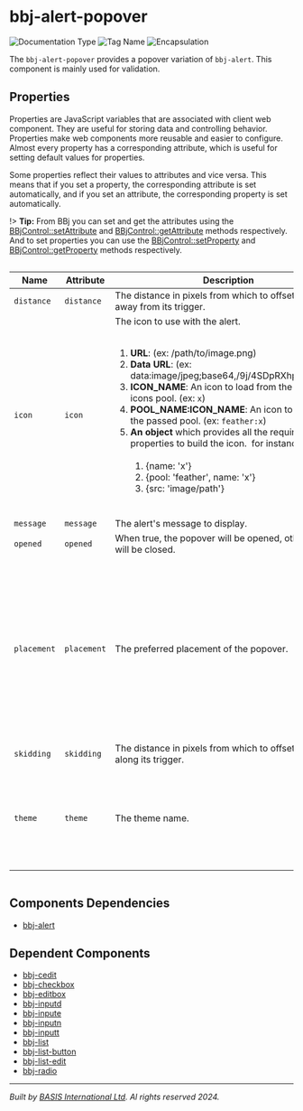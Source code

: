 # bbj-alert-popover
![Documentation Type](https://img.shields.io/badge/Documentation-dwc-%23006aff) ![Tag Name](https://img.shields.io/badge/Component-bbj--alert--popover-%23006aff)  ![Encapsulation](https://img.shields.io/badge/Encapsulation-shadow-%23006aff)

The `bbj-alert-popover` provides a popover variation of `bbj-alert`.
This component is mainly used for validation.


## Properties 


Properties are JavaScript variables that are associated with client web component.
They are useful for storing data and controlling behavior. Properties make web components more reusable and easier to configure.
Almost every property has a corresponding attribute, which is useful for setting default values for properties.

Some properties reflect their values to attributes and vice versa. This means that if you set a property, the corresponding attribute is set automatically, and if you set an attribute, the corresponding property is set automatically.

!> **Tip:** From BBj you can set and get the attributes using the [BBjControl::setAttribute](https://documentation.basis.cloud/BASISHelp/WebHelp/bbjobjects/SysGui/bbjcontrol/BBjControl_setAttribute.htm)
and [BBjControl::getAttribute](https://documentation.basis.cloud/BASISHelp/WebHelp/bbjobjects/SysGui/bbjcontrol/BBjControl_getAttribute.htm) methods respectively.
And to set properties you can use the [BBjControl::setProperty](https://documentation.basis.cloud/BASISHelp/WebHelp/bbjobjects/SysGui/bbjcontrol/BBjControl_setProperty.htm) and [BBjControl::getProperty](https://documentation.basis.cloud/BASISHelp/WebHelp/bbjobjects/SysGui/bbjcontrol/BBjControl_getProperty.htm) methods respectively.
<div style="overflow-x: auto;">

| Name          | Attribute     | Description                                                                                                                                                                                                                                                                                                                                                                                                                                                                                                                                                                                                                          | Reflects | Type                                                                                                                                                                   | Default        |
| ------------- | ------------- | ------------------------------------------------------------------------------------------------------------------------------------------------------------------------------------------------------------------------------------------------------------------------------------------------------------------------------------------------------------------------------------------------------------------------------------------------------------------------------------------------------------------------------------------------------------------------------------------------------------------------------------ | :------: | ---------------------------------------------------------------------------------------------------------------------------------------------------------------------- | -------------- |
| ``distance``  | ``distance``  | The distance in pixels from which to offset the alert away from its trigger.                                                                                                                                                                                                                                                                                                                                                                                                                                                                                                                                                         | &#x2718; | ``number``                                                                                                                                                             | ``2``          |
| ``icon``      | ``icon``      | The icon to use with the alert.&nbsp;&nbsp;<ol>&nbsp;<li> <b>URL</b>: (ex: /path/to/image.png)&nbsp;<li> <b>Data URL</b>: (ex: data:image/jpeg;base64,/9j/4SDpRXhpZgAAT....)&nbsp;<li> <b>ICON_NAME</b>: An icon to load from the default BBj icons pool. (ex: ``x``)&nbsp;<li> <b>POOL_NAME:ICON_NAME</b>: An icon to load from the passed pool. (ex: ``feather:x``)&nbsp;<li> <b>An object</b> which provides all the required properties to build the icon.&nbsp;   for instance:&nbsp;   <ol>&nbsp;     <li> {name: 'x'}&nbsp;     <li> {pool: 'feather', name: 'x'}&nbsp;     <li> {src: 'image/path'}&nbsp;   </ol>&nbsp;</ol> | &#x2718; | ``object \| string``                                                                                                                                                   | ``'bbj:info'`` |
| ``message``   | ``message``   | The alert's message to display.                                                                                                                                                                                                                                                                                                                                                                                                                                                                                                                                                                                                      | &#x2718; | ``string``                                                                                                                                                             |                |
| ``opened``    | ``opened``    | When true, the popover will be opened, otherwise it will be closed.                                                                                                                                                                                                                                                                                                                                                                                                                                                                                                                                                                  | &#x2714; | ``boolean``                                                                                                                                                            | ``false``      |
| ``placement`` | ``placement`` | The preferred placement of the popover.                                                                                                                                                                                                                                                                                                                                                                                                                                                                                                                                                                                              | &#x2718; | ``"bottom" \| "bottom-end" \| "bottom-start" \| "left" \| "left-end" \| "left-start" \| "right" \| "right-end" \| "right-start" \| "top" \| "top-end" \| "top-start"`` | ``'bottom'``   |
| ``skidding``  | ``skidding``  | The distance in pixels from which to offset the alert along its trigger.                                                                                                                                                                                                                                                                                                                                                                                                                                                                                                                                                             | &#x2718; | ``number``                                                                                                                                                             | ``0``          |
| ``theme``     | ``theme``     | The theme name.                                                                                                                                                                                                                                                                                                                                                                                                                                                                                                                                                                                                                      | &#x2714; | ``"danger" \| "default" \| "gray" \| "info" \| "primary" \| "success" \| "warning"``                                                                                   | ``'default'``  |


</div>

## Components Dependencies

- [bbj-alert](web-components/bbj-alert.md)


## Dependent Components

- [bbj-cedit](web-components/bbj-cedit.md)
- [bbj-checkbox](web-components/bbj-checkbox.md)
- [bbj-editbox](web-components/bbj-editbox.md)
- [bbj-inputd](web-components/bbj-inputd.md)
- [bbj-inpute](web-components/bbj-inpute.md)
- [bbj-inputn](web-components/bbj-inputn.md)
- [bbj-inputt](web-components/bbj-inputt.md)
- [bbj-list](web-components/bbj-list.md)
- [bbj-list-button](web-components/bbj-list-button.md)
- [bbj-list-edit](web-components/bbj-list-edit.md)
- [bbj-radio](web-components/bbj-radio.md)


----------------------------------------------
*Built by [BASIS International Ltd](https://www.basis.cloud/). Al rights reserved 2024.*
